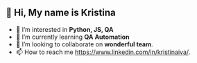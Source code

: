 ## 👋 Hi, My name is **Kristina**
- 👀 I’m interested in **Python, JS, QA**
- 🌱 I’m currently learning **QA Automation**
- 💞️ I’m looking to collaborate on **wonderful team**.
- 📫 How to reach me https://www.linkedin.com/in/kristinaiva/.

<!---
KristinaIva/KristinaIva is a ✨ special ✨ repository because its `README.md` (this file) appears on your GitHub profile.
You can click the Preview link to take a look at your changes.
--->
